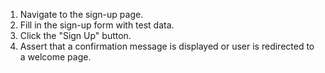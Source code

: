 1. Navigate to the sign-up page.
2. Fill in the sign-up form with test data.
3. Click the "Sign Up" button.
4. Assert that a confirmation message is displayed or user is redirected to a welcome page.